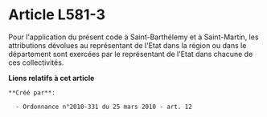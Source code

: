 # Article L581-3

Pour l'application du présent code à Saint-Barthélemy et à Saint-Martin, les attributions dévolues au représentant de l'Etat
dans la région ou dans le département sont exercées par le représentant de l'Etat dans chacune de ces collectivités.

**Liens relatifs à cet article**

	**Créé par**:

	  - Ordonnance n°2010-331 du 25 mars 2010 - art. 12
